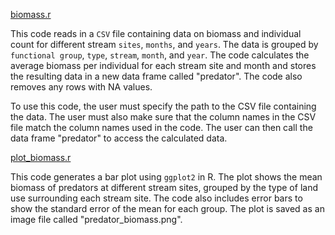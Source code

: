 [biomass.r](https://github.com/lundquist-ecology-lab/aquatic_insect_nutrients/blob/main/r_examples/biomass.r)

This code reads in a `CSV` file containing data on biomass and individual count for different stream `sites`, `months`, and `years`. The data is grouped by `functional group`, `type`, `stream`, `month`, and `year`. The code calculates the average biomass per individual for each stream site and month and stores the resulting data in a new data frame called "predator". The code also removes any rows with NA values.

To use this code, the user must specify the path to the CSV file containing the data. The user must also make sure that the column names in the CSV file match the column names used in the code. The user can then call the data frame "predator" to access the calculated data.

[plot_biomass.r](https://github.com/lundquist-ecology-lab/aquatic_insect_nutrients/blob/main/r_examples/plot_biomass.r)

This code generates a bar plot using `ggplot2` in R. The plot shows the mean biomass of predators at different stream sites, grouped by the type of land use surrounding each stream site. The code also includes error bars to show the standard error of the mean for each group. The plot is saved as an image file called "predator_biomass.png".